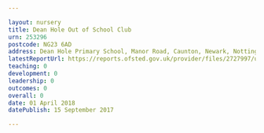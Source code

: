 ```yaml
---

layout: nursery
title: Dean Hole Out of School Club
urn: 253296
postcode: NG23 6AD
address: Dean Hole Primary School, Manor Road, Caunton, Newark, Nottinghamshire, NG23 6AD
latestReportUrl: https://reports.ofsted.gov.uk/provider/files/2727997/urn/253296.pdf
teaching: 0
development: 0
leadership: 0
outcomes: 0
overall: 0
date: 01 April 2018 
datePublish: 15 September 2017

---
```

